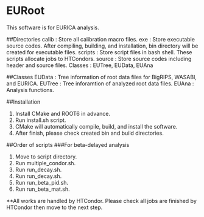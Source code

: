 # EURoot

This software is for EURICA analysis.

##Directories
calib : Store all calibration macro files.
exe : Store executable source codes. After compiling, building, and installation, bin directory will be created for executable files.
scripts : Store script files in bash shell. These scripts allocate jobs to HTCondors.
source : Store source codes including header and source files. Classes : EUTree, EUData, EUAna

##Classes
EUData : Tree information of root data files for BigRIPS, WASABI, and EURICA.
EUTree : Tree inforamtion of analyzed root data files.
EUAna : Analysis functions.

##Installation
1. Install CMake and ROOT6 in advance.
2. Run install.sh script.
3. CMake will automatically compile, build, and install the software.
4. After finish, please check created bin and build directories.

##Order of scripts
###For beta-delayed analysis
1. Move to script directory.
2. Run multiple_condor.sh.
3. Run run_decay.sh.
4. Run run_decay.sh.
5. Run run_beta_pid.sh.
6. Run run_beta_mat.sh.

**All works are handled by HTCondor. Please check all jobs are finished by HTCondor then move to the next step.
